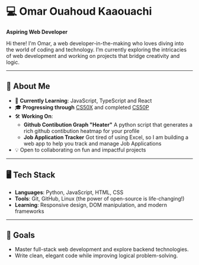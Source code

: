 # 💻 Omar Ouahoud Kaaouachi  
**Aspiring Web Developer**  

Hi there! I'm Omar, a web developer-in-the-making who loves diving into the world of coding and technology. I’m currently exploring the intricacies of web development and working on projects that bridge creativity and logic.  

---

## 🚀 About Me  
- 🌱 **Currently Learning**: JavaScript, TypeScript and React  
- 🎓 **Progressing through** [CS50X](https://cs50.harvard.edu/x) and completed [CS50P](https://cs50.harvard.edu/python)  
- 🛠 **Working On**:  
  - **Github Contibution Graph "Heater"** A python script that generates a rich github contibution heatmap for your profile  
  - **Job Application Tracker** Got tired of using Excel, so I am building a web app to help you track and manage Job Applications  
- 💡 Open to collaborating on fun and impactful projects  

---

## 🖥️ Tech Stack  
- **Languages**: Python, JavaScript, HTML, CSS  
- **Tools**: Git, GitHub, Linux (the power of open-source is life-changing!)  
- **Learning**: Responsive design, DOM manipulation, and modern frameworks  

---

## 🎯 Goals  
- Master full-stack web development and explore backend technologies.  
- Write clean, elegant code while improving logical problem-solving.  
